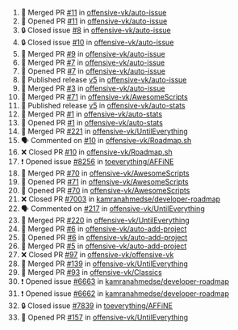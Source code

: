 <!--START_SECTION:activity-->
1. 🎉 Merged PR [#11](https://github.com/offensive-vk/auto-issue/pull/11) in [offensive-vk/auto-issue](https://github.com/offensive-vk/auto-issue)
2. 💪 Opened PR [#11](https://github.com/offensive-vk/auto-issue/pull/11) in [offensive-vk/auto-issue](https://github.com/offensive-vk/auto-issue)
3. 🔒 Closed issue [#8](https://github.com/offensive-vk/auto-issue/issues/8) in [offensive-vk/auto-issue](https://github.com/offensive-vk/auto-issue)
4. 🔒 Closed issue [#10](https://github.com/offensive-vk/auto-issue/issues/10) in [offensive-vk/auto-issue](https://github.com/offensive-vk/auto-issue)
5. 🎉 Merged PR [#9](https://github.com/offensive-vk/auto-issue/pull/9) in [offensive-vk/auto-issue](https://github.com/offensive-vk/auto-issue)
6. 🎉 Merged PR [#7](https://github.com/offensive-vk/auto-issue/pull/7) in [offensive-vk/auto-issue](https://github.com/offensive-vk/auto-issue)
7. 💪 Opened PR [#7](https://github.com/offensive-vk/auto-issue/pull/7) in [offensive-vk/auto-issue](https://github.com/offensive-vk/auto-issue)
8. 🚀 Published release [v5](https://github.com/offensive-vk/auto-issue/releases/tag/v5) in [offensive-vk/auto-issue](https://github.com/offensive-vk/auto-issue)
9. 🎉 Merged PR [#3](https://github.com/offensive-vk/auto-issue/pull/3) in [offensive-vk/auto-issue](https://github.com/offensive-vk/auto-issue)
10. 🎉 Merged PR [#71](https://github.com/offensive-vk/AwesomeScripts/pull/71) in [offensive-vk/AwesomeScripts](https://github.com/offensive-vk/AwesomeScripts)
11. 🚀 Published release [v5](https://github.com/offensive-vk/auto-stats/releases/tag/v5) in [offensive-vk/auto-stats](https://github.com/offensive-vk/auto-stats)
12. 🎉 Merged PR [#1](https://github.com/offensive-vk/auto-stats/pull/1) in [offensive-vk/auto-stats](https://github.com/offensive-vk/auto-stats)
13. 💪 Opened PR [#1](https://github.com/offensive-vk/auto-stats/pull/1) in [offensive-vk/auto-stats](https://github.com/offensive-vk/auto-stats)
14. 🎉 Merged PR [#221](https://github.com/offensive-vk/UntilEverything/pull/221) in [offensive-vk/UntilEverything](https://github.com/offensive-vk/UntilEverything)
15. 🗣 Commented on [#10](https://github.com/offensive-vk/Roadmap.sh/pull/10#issuecomment-2349237826) in [offensive-vk/Roadmap.sh](https://github.com/offensive-vk/Roadmap.sh)
16. ❌ Closed PR [#10](https://github.com/offensive-vk/Roadmap.sh/pull/10) in [offensive-vk/Roadmap.sh](https://github.com/offensive-vk/Roadmap.sh)
17. ❗ Opened issue [#8256](https://github.com/toeverything/AFFiNE/issues/8256) in [toeverything/AFFiNE](https://github.com/toeverything/AFFiNE)
18. 🎉 Merged PR [#70](https://github.com/offensive-vk/AwesomeScripts/pull/70) in [offensive-vk/AwesomeScripts](https://github.com/offensive-vk/AwesomeScripts)
19. 💪 Opened PR [#71](https://github.com/offensive-vk/AwesomeScripts/pull/71) in [offensive-vk/AwesomeScripts](https://github.com/offensive-vk/AwesomeScripts)
20. 💪 Opened PR [#70](https://github.com/offensive-vk/AwesomeScripts/pull/70) in [offensive-vk/AwesomeScripts](https://github.com/offensive-vk/AwesomeScripts)
21. ❌ Closed PR [#7003](https://github.com/kamranahmedse/developer-roadmap/pull/7003) in [kamranahmedse/developer-roadmap](https://github.com/kamranahmedse/developer-roadmap)
22. 🗣 Commented on [#217](https://github.com/offensive-vk/UntilEverything/pull/217#issuecomment-2346048954) in [offensive-vk/UntilEverything](https://github.com/offensive-vk/UntilEverything)
23. 🎉 Merged PR [#220](https://github.com/offensive-vk/UntilEverything/pull/220) in [offensive-vk/UntilEverything](https://github.com/offensive-vk/UntilEverything)
24. 🎉 Merged PR [#6](https://github.com/offensive-vk/auto-add-project/pull/6) in [offensive-vk/auto-add-project](https://github.com/offensive-vk/auto-add-project)
25. 💪 Opened PR [#6](https://github.com/offensive-vk/auto-add-project/pull/6) in [offensive-vk/auto-add-project](https://github.com/offensive-vk/auto-add-project)
26. 🎉 Merged PR [#5](https://github.com/offensive-vk/auto-add-project/pull/5) in [offensive-vk/auto-add-project](https://github.com/offensive-vk/auto-add-project)
27. ❌ Closed PR [#97](https://github.com/offensive-vk/offensive-vk/pull/97) in [offensive-vk/offensive-vk](https://github.com/offensive-vk/offensive-vk)
28. 🎉 Merged PR [#139](https://github.com/offensive-vk/UntilEverything/pull/139) in [offensive-vk/UntilEverything](https://github.com/offensive-vk/UntilEverything)
29. 🎉 Merged PR [#93](https://github.com/offensive-vk/Classics/pull/93) in [offensive-vk/Classics](https://github.com/offensive-vk/Classics)
30. ❗ Opened issue [#6663](https://github.com/kamranahmedse/developer-roadmap/issues/6663) in [kamranahmedse/developer-roadmap](https://github.com/kamranahmedse/developer-roadmap)
31. ❗ Opened issue [#6662](https://github.com/kamranahmedse/developer-roadmap/issues/6662) in [kamranahmedse/developer-roadmap](https://github.com/kamranahmedse/developer-roadmap)
32. 🔒 Closed issue [#7839](https://github.com/toeverything/AFFiNE/issues/7839) in [toeverything/AFFiNE](https://github.com/toeverything/AFFiNE)
33. 💪 Opened PR [#157](https://github.com/offensive-vk/UntilEverything/pull/157) in [offensive-vk/UntilEverything](https://github.com/offensive-vk/UntilEverything)
<!--END_SECTION:activity-->
